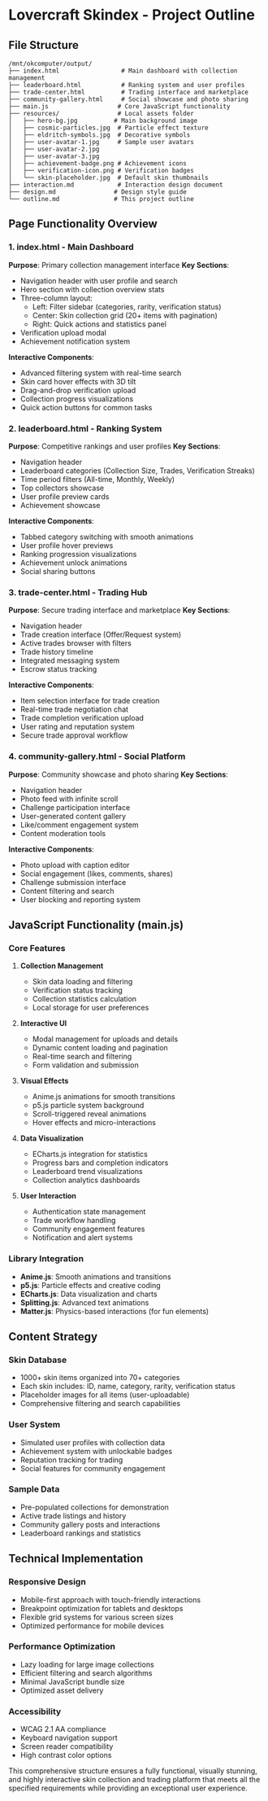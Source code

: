 # Lovercraft Skindex - Project Outline

## File Structure

```
/mnt/okcomputer/output/
├── index.html                 # Main dashboard with collection management
├── leaderboard.html           # Ranking system and user profiles  
├── trade-center.html          # Trading interface and marketplace
├── community-gallery.html     # Social showcase and photo sharing
├── main.js                   # Core JavaScript functionality
├── resources/                # Local assets folder
│   ├── hero-bg.jpg          # Main background image
│   ├── cosmic-particles.jpg  # Particle effect texture
│   ├── eldritch-symbols.jpg  # Decorative symbols
│   ├── user-avatar-1.jpg     # Sample user avatars
│   ├── user-avatar-2.jpg
│   ├── user-avatar-3.jpg
│   ├── achievement-badge.png # Achievement icons
│   ├── verification-icon.png # Verification badges
│   └── skin-placeholder.jpg  # Default skin thumbnails
├── interaction.md            # Interaction design document
├── design.md                # Design style guide
└── outline.md               # This project outline
```

## Page Functionality Overview

### 1. index.html - Main Dashboard
**Purpose**: Primary collection management interface
**Key Sections**:
- Navigation header with user profile and search
- Hero section with collection overview stats
- Three-column layout:
  - Left: Filter sidebar (categories, rarity, verification status)
  - Center: Skin collection grid (20+ items with pagination)
  - Right: Quick actions and statistics panel
- Verification upload modal
- Achievement notification system

**Interactive Components**:
- Advanced filtering system with real-time search
- Skin card hover effects with 3D tilt
- Drag-and-drop verification upload
- Collection progress visualizations
- Quick action buttons for common tasks

### 2. leaderboard.html - Ranking System
**Purpose**: Competitive rankings and user profiles
**Key Sections**:
- Navigation header
- Leaderboard categories (Collection Size, Trades, Verification Streaks)
- Time period filters (All-time, Monthly, Weekly)
- Top collectors showcase
- User profile preview cards
- Achievement showcase

**Interactive Components**:
- Tabbed category switching with smooth animations
- User profile hover previews
- Ranking progression visualizations
- Achievement unlock animations
- Social sharing buttons

### 3. trade-center.html - Trading Hub
**Purpose**: Secure trading interface and marketplace
**Key Sections**:
- Navigation header
- Trade creation interface (Offer/Request system)
- Active trades browser with filters
- Trade history timeline
- Integrated messaging system
- Escrow status tracking

**Interactive Components**:
- Item selection interface for trade creation
- Real-time trade negotiation chat
- Trade completion verification upload
- User rating and reputation system
- Secure trade approval workflow

### 4. community-gallery.html - Social Platform
**Purpose**: Community showcase and photo sharing
**Key Sections**:
- Navigation header
- Photo feed with infinite scroll
- Challenge participation interface
- User-generated content gallery
- Like/comment engagement system
- Content moderation tools

**Interactive Components**:
- Photo upload with caption editor
- Social engagement (likes, comments, shares)
- Challenge submission interface
- Content filtering and search
- User blocking and reporting system

## JavaScript Functionality (main.js)

### Core Features
1. **Collection Management**
   - Skin data loading and filtering
   - Verification status tracking
   - Collection statistics calculation
   - Local storage for user preferences

2. **Interactive UI**
   - Modal management for uploads and details
   - Dynamic content loading and pagination
   - Real-time search and filtering
   - Form validation and submission

3. **Visual Effects**
   - Anime.js animations for smooth transitions
   - p5.js particle system background
   - Scroll-triggered reveal animations
   - Hover effects and micro-interactions

4. **Data Visualization**
   - ECharts.js integration for statistics
   - Progress bars and completion indicators
   - Leaderboard trend visualizations
   - Collection analytics dashboards

5. **User Interaction**
   - Authentication state management
   - Trade workflow handling
   - Community engagement features
   - Notification and alert systems

### Library Integration
- **Anime.js**: Smooth animations and transitions
- **p5.js**: Particle effects and creative coding
- **ECharts.js**: Data visualization and charts
- **Splitting.js**: Advanced text animations
- **Matter.js**: Physics-based interactions (for fun elements)

## Content Strategy

### Skin Database
- 1000+ skin items organized into 70+ categories
- Each skin includes: ID, name, category, rarity, verification status
- Placeholder images for all items (user-uploadable)
- Comprehensive filtering and search capabilities

### User System
- Simulated user profiles with collection data
- Achievement system with unlockable badges
- Reputation tracking for trading
- Social features for community engagement

### Sample Data
- Pre-populated collections for demonstration
- Active trade listings and history
- Community gallery posts and interactions
- Leaderboard rankings and statistics

## Technical Implementation

### Responsive Design
- Mobile-first approach with touch-friendly interactions
- Breakpoint optimization for tablets and desktops
- Flexible grid systems for various screen sizes
- Optimized performance for mobile devices

### Performance Optimization
- Lazy loading for large image collections
- Efficient filtering and search algorithms
- Minimal JavaScript bundle size
- Optimized asset delivery

### Accessibility
- WCAG 2.1 AA compliance
- Keyboard navigation support
- Screen reader compatibility
- High contrast color options

This comprehensive structure ensures a fully functional, visually stunning, and highly interactive skin collection and trading platform that meets all the specified requirements while providing an exceptional user experience.